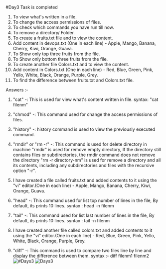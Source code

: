 #Day3 Task is completed
1) To view what's written in a file.
2) To change the access permissions of files. 
3) To check which commands you have run till now.  
4) To remove a directory/ Folder.      
5) To create a fruits.txt file and to view the content.
6) Add content in devops.txt (One in each line) - Apple, Mango, Banana, Cherry, Kiwi, Orange, Guava.
7) To Show only top three fruits from the file.
8) To Show only bottom three fruits from the file.
9) To create another file Colors.txt and to view the content.
10) Add content in Colors.txt (One in each line) - Red, Blue, Green, Pink, Yello, White, Black, Orange, Purple, Grey.
11) To find the difference between fruits.txt and Colors.txt file.

Answers :-
1) "cat" -: This is used for view what's content written in file.
syntax: "cat filenm"
2) "chmod" -: This command used for change the access permissions of files.
3) "history" -: history command is used to view the previously executed command.
4) "rmdir" or "rm -r" -: This command is used for delete directory in machine
"rmdir" is used for remove empty directory,
If the directory still contains files or subdirectories, the rmdir command does not remove the directory
"rm -r directory-nm" is used for remove a directory and all its contents, including any subdirectories and files with the recursive option "-r".

5) I have created a file called fruits.txt and added contents to it using the "vi" editor.(One in each line) - Apple, Mango, Banana, Cherry, Kiwi, Orange, Guava.

6) "head" -: This command used for list top number of lines in the file, By default, its prints 10 lines.
syntax : head -n filenm

7) "tail" -: This command used for list last number of lines in the file, By default, its prints 10 lines.
syntax : tail -n filenm

8) I have created another file called colors.txt and added contents to it using the "vi" editor.(One in each line) - Red, Blue, Green, Pink, Yello, White, Black, Orange, Purple, Grey.

9) "diff" -: This command is used to compare two files line by line and display the difference between them. 
syntax :- diff filenm1 filenm2
![#Days3](https://user-images.githubusercontent.com/73249686/210418119-b9618ffd-1094-4dfe-a1bb-b3c27cf3cce7.png)
![Days3](https://user-images.githubusercontent.com/73249686/210418131-01e084f7-3660-48f2-9a5f-343d78e3581b.png)
